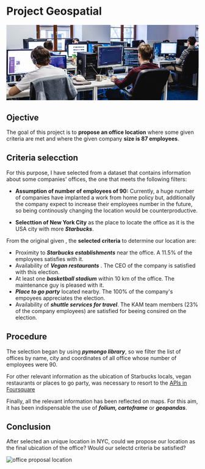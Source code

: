 # Project Geospatial

![portada](https://github.com/angelanavarrog/-Project-geospatial-Angela-Navarro/blob/main/images/office.jpg)


## Ojective

The goal of this project is to **propose an office location** where some given criteria are met and where the given company **size is 87 employees**.

## Criteria selecction

For this purpose, I have selected from a dataset that contains information about some companies' offices, the one that meets the following filters:

- **Assumption of number of employees of 90:** Currently, a huge number of companies have implanted a work from home policy but, additionally the company expect to increase their employees number in the future, so being continously changing the location would be counterproductive.

- **Selecttion of New York City** as the place to locate the office as it is the USA city with more ***Starbucks***.

From the original given , the **selected criteria** to determine our location are:

- Proximity to ***Starbucks establishments*** near the office. A 11.5% of the employees satisfies with it.
- Availability of ***Vegan restaurants*** . The CEO of the company is satisfied with this election.
- At least one ***basketball stadium*** within 10 km of the office. The maintenance guy is pleased with it.
- ***Place to go party*** located nearby. The 100% of the company's empoyees  appreciates the election.
- Availability of ***shuttle services for travel***. The KAM team members (23% of the company employees) are satisfied for beeing consired on the election.

## Procedure

The selection began by using ***pymongo library***, so we filter the list of offices by name, city and coordinates of all office whose number of employees were 90.

For other relevant information as the ubication of Starbucks locals, vegan restaurants or places to go party, was necessary to resort to the [APIs in Foursquare](https://developer.foursquare.com/)

Finally, all the relevant information has been reflected on maps. For this aim, it has been indispensable the use of ***folium, cartoframe*** or ***geopandas***.


## Conclusion

After selected an unique location in NYC, could we propose our location as the final ubication of the office? Would our selectd criteria be satisfied?

![office proposal location](https://github.com/angelanavarrog/Geospatial-Project-Angela-Navarro/blob/main/images/office%20location.jpg)
